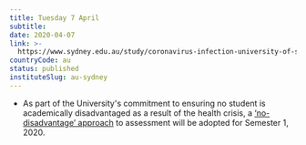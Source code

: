 ```yaml
---
title: Tuesday 7 April
subtitle: 
date: 2020-04-07
link: >-
  https://www.sydney.edu.au/study/coronavirus-infection-university-of-sydney-advice.html
countryCode: au
status: published
instituteSlug: au-sydney
---
```

* As part of the University's commitment to ensuring no student is academically disadvantaged as a result of the health crisis, a [‘no-disadvantage’ approach](https://www.sydney.edu.au/study/coronavirus-infection-university-of-sydney-advice/study-information.html#nodisadvantage) to assessment will be adopted for Semester 1, 2020.
